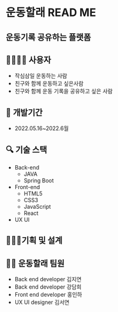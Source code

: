 # 운동할래 READ ME




## 운동기록 공유하는 플랫폼  


 
## 👩‍👩‍👧‍👧 사용자   



-   작심삼일 운동하는 사람
-   친구와 함께 운동하고 싶은사람
-   친구와 함께 운동 기록을 공유하고 싶은 사람

## 📅 개발기간   
-   2022.05.16~2022.6월

## 🔍 기술 스택  

-   Back-end
    -   JAVA
    -   Spring Boot
-   Front-end
    -   HTML5
    -   CSS3
    -   JavaScript
    -   React
-   UX UI

## 👨🏻‍🏫기획 및 설계



## 👨‍💻 운동할래 팀원  


-   Back end developer 김지연
-   Back end developer 강담희
-   Front end developer 홍인하
-   UX UI designer 김서연
